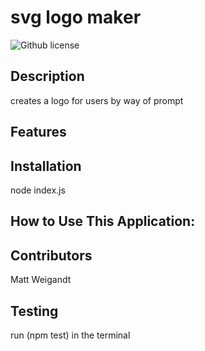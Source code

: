 # svg logo maker 
  ![Github license](https://img.shields.io/badge/license-undefined-blue.svg)
  ## Description
  creates a logo for users by way of prompt
  ## Features
  
  ## Installation
  node index.js
  ## How to Use This Application:
  
  ## Contributors
  Matt Weigandt
  ## Testing
  run (npm test) in the terminal 
  
